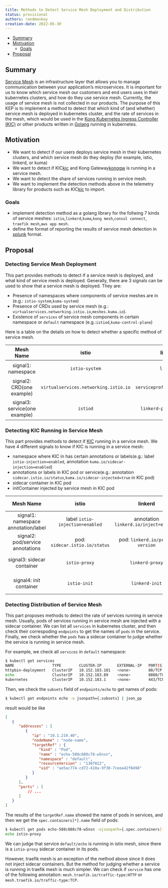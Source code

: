 ```yaml
---
title: Methods to Detect Service Mesh Deployment and Distribution
status: provisional
authors: randmonkey
creation-date: 2022-05-30
---
```


<!-- toc -->
- [Summary](#summary)
- [Motivation](#motivation)
  - [Goals](#goals)
- [Proposal](#proposal)
<!-- /toc -->

## Summary 

[Service Mesh][servicemesh] is an infrastructure layer that allows you to 
manage communication between your application’s microservices. It is
important for us to know which service mesh our customers and end users 
uses in their kubernetes clusters, and how do they use service mesh.
Currently, the usage of service mesh is not collected in our products. The
purpose of this KEP is to implement a method to detect that which kind of 
(and whether) service mesh is deployed in kubernetes cluster, and the rate of
services in the mesh, which would be used in the
[Kong Kubernetes Ingress Controller (KIC)][kic] or other products written in
[Golang][go] running in kubernetes.

[servicemesh]:https://www.digitalocean.com/community/tutorials/an-introduction-to-service-meshes
[kic]:https://github.com/kong/kubernetes-ingress-controller
[go]:https://go.dev

## Motivation

- We want to detect if our users deploys service mesh in their kubernetes\
  clusters, and which service mesh do they deploy (for example, istio,
  linkerd, or kuma)
- We want to detect if KIC[kic] and Kong Gateway[konggw] is running in a
  service mesh.
- We want to detect the share of services running in service mesh.
- We want to implement the detection methods above in the telemetry
  library for products such as KIC[kic] to import.

[kic]:https://github.com/kong/kubernetes-ingress-controller
[konggw]:https://docs.konghq.com/gateway/

### Goals
- implement detection method as a golang library for the follwing 7 kinds of
  service meshes: `istio`,`linkerd`,`kuma`,`kong mesh`,`consul connect`,
  `traefik mesh`,`aws app mesh`.
- define the format of reporting the results of service mesh detection in 
  [splunk](splunk) format.

[splunk]:https://github.com/splunk

## Proposal

### Detecting Service Mesh Deployment

This part provides methods to detect if a service mesh is deployed, and what
kind of service mesh is deployed. Generally, there are 3 signals can be used
to show that a service mesh is deployed. They are:

- Presence of namespaces where components of service meshes are in (e.g.: 
  `istio-system`,`kuma-system`)
- Presence of CRDs used by service mesh (e.g.: 
  `virtualservices.networking.istio.io`,`meshes.kuma.io`).
- Existence of `services` of service mesh components in certain namespace or
  `default` namespace (e.g.:`istiod`,`kuma-control-plane`)

Here is a table on the details on how to detect whether a specific method of
service mesh.

|Mesh Name| istio  | linkerd   	| kuma   	|   kong mesh	| consul connect | traefik mesh | aws appmesh |
|:-----:|:-----:|:-----:|:-----:|:-----:|:-----:|:-----:|:------:|
|signal1: namespace	|`istio-system` 	|`linkerd` |`kuma-system`   	| `kong-mesh-system`  	|`consul`| `traefik-mesh`|`appmesh-system`|
|  signal2: CRD(one example)|   `virtualservices.networking.istio.io`	|   `serviceprofiles.linkerd.io`	|   `meshes.kuma.io`	|(same as kuma)|`meshes.consul.hashicorp.com`|(NO unique CRDs)|`meshes.appmesh.k8s.aws`|
|   signal3: service(one example) 	|   `istiod`	| `linkerd-proxy-injector`  	|   `kuma-control-plane`	| `kong-mesh-control-plane` | `consul-server` | `traefik-mesh-controller` | `appmesh-controller-webhook-service` |

### Detecting KIC Running in Service Mesh

This part provides methods to detect if [KIC][kic] running in a service mesh.
We have 4 different signals to know if KIC is running in a service mesh:

- namespace where KIC in has certain annotations or labels(e.g.: label 
`istio-injection=enabled`, annotation `kuma.io/sidecar-injection=enabled`)
- annotations or labels in KIC pod or service(e.g.: annotation
`sidecar.istio.io/status`,`kuma.io/sidecar-injected=true` in KIC pod)
- sidecar container in KIC pod
- initContainer injected by service mesh in KIC pod

|Mesh Name| istio  | linkerd   	| kuma   	|   kong mesh	| consul connect | traefik mesh | aws appmesh |
|:-----:|:-----:|:-----:|:-----:|:-----:|:-----:|:-----:|:------:|
|signal1: namespace annotation/label| label `istio-injection=enabled` | annotation `linkerd.io/inject=enabled` |annotation `kuma.io/sidecar-injection=enabled`|same as kuma | (NO such annotation/label) | (NO such annotation/label) | `appmesh.k8s.aws/sidecarInjectorWebhook=enabled`|
|signal2: pod/service annotations | pod: `sidecar.istio.io/status` | pod: `linkerd.io/proxy-version` | pod: `kuma.io/sidecar-injected=true` | same as kuma | pod: `consul.hashicorp.com/connect-inject-status=injected` | service: `mesh.traefik.io/traffic-type:(HTTP|TCP)` | NO certain annotations | 
| signal3: sidecar container| `istio-proxy` | `linkerd-proxy`  | `kuma-sidecar` | same as kuma | `envoy-sidecar` | NO sidecar | `envoy` | 
| signal4: init container | `istio-init` | `linkerd-init` | `kuma-init` | same as kuma | `consul-connect-inject-init`  | NO init container | `proxyinit` | 

### Detecting Distribution of Service Mesh

This part proposes methods to detect the rate of services running in service
mesh. Usually, pods of services running in service mesh are injected with a 
sidecar container. We can list all `services` in kubernetes cluster, and then
check their correspoding `endpoints` to get the names of `pods` in the
service. Finally, we check whether the `pods` has a sidecar container to
judge whether the service is running in service mesh.

For example, we check all `services` in `default` namespace:

```bash
$ kubectl get services
NAME                 TYPE        CLUSTER-IP       EXTERNAL-IP   PORT(S)           AGE
httpbin-deployment   ClusterIP   10.152.183.181   <none>        80/TCP            20d
echo                 ClusterIP   10.152.183.89    <none>        8080/TCP,80/TCP   19d
kubernetes           ClusterIP   10.152.183.1     <none>        443/TCP           40d
``` 

Then, we check the `subsets` field of `endpoints/echo` to get names of pods:

```bash
$ kubectl get endpoints echo -o jsonpath={.subsets} | json_pp
```

result would be like

```json
[
   {
      "addresses" : [
         {
            "ip" : "10.1.219.40",
            "nodeName" : "node-name",
            "targetRef" : {
               "kind" : "Pod",
               "name" : "echo-588c888c78-w5nsn",
               "namespace" : "default",
               "resourceVersion" : "1307822",
               "uid" : "ae5ac774-cd72-410a-9f30-7ceea42f0498"
            }
         }
      ],
      "ports" : [
          // ...
      ]
   }
]
```

The results of the `targetRef.name` showed the name of pods in services, and
then we get the `spec.containers[*].name` field of pods:

```bash
$ kubectl get pods echo-588c888c78-w5nsn -ojsonpath={.spec.containers[*].name}
echo istio-proxy
```

We can judge that service `default/echo` is running in istio mesh, since
there is a `istio-proxy` sidecar container in its pods.

However, traefik mesh is an exception of the method above since it does not
inject sidecar containers. But the method for judging whether a service is 
running in traefik mesh is much simpler. We can check if `service` has one 
of the following annotation: `mesh.traefik.io/traffic-type:HTTP` 
or `mesh.traefik.io/traffic-type:TCP`.
